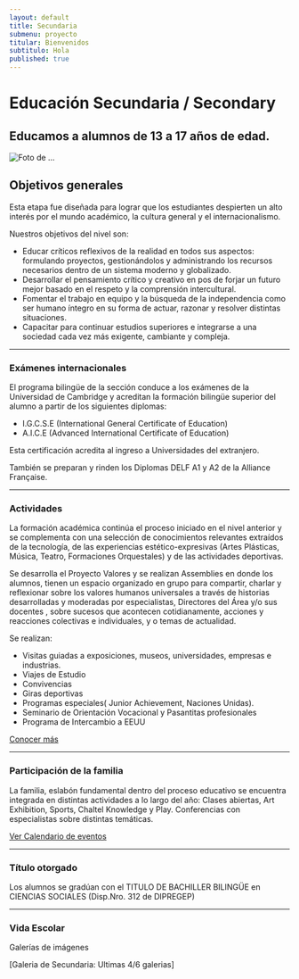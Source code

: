 ```yaml
---
layout: default
title: Secundaria
submenu: proyecto
titular: Bienvenidos
subtitulo: Hola
published: true
---
```


# Educación Secundaria / Secondary
## Educamos a alumnos de 13 a 17 años de edad.


![Foto de ...](http://placeimg.com/720/300/arch)

## Objetivos generales

Esta etapa fue diseñada para lograr que los estudiantes despierten un alto interés por el mundo académico, la cultura general y el internacionalismo.


Nuestros objetivos del nivel son:

- Educar críticos reflexivos de la realidad en todos sus aspectos: formulando proyectos, gestionándolos y administrando los recursos necesarios dentro de un sistema moderno y globalizado.
- Desarrollar el pensamiento crítico y creativo en pos de forjar un futuro mejor basado en el respeto y la comprensión intercultural.
- Fomentar el trabajo en equipo y la búsqueda de la  independencia como ser humano íntegro en su forma de actuar, razonar y resolver distintas situaciones.
- Capacitar para continuar estudios  superiores e integrarse a una sociedad cada vez más exigente, cambiante y compleja.


---

### Exámenes internacionales

El programa bilingüe de la sección conduce a los exámenes de la Universidad de Cambridge y acreditan la formación bilingüe superior del alumno  a partir de los siguientes diplomas:

- I.G.C.S.E  (International General Certificate of Education)
- A.I.C.E (Advanced International Certificate of Education)

Esta certificación acredita al ingreso a  Universidades del extranjero. 

También se preparan y rinden los Diplomas DELF A1 y A2 de la Alliance Française.


---

### Actividades

La formación académica continúa el proceso iniciado en el nivel anterior y se complementa con una selección de conocimientos relevantes extraídos de la tecnología, de las experiencias estético-expresivas (Artes Plásticas, Música, Teatro, Formaciones Orquestales) y de las actividades deportivas. 

Se desarrolla el Proyecto Valores y se realizan Assemblies en donde los alumnos, tienen un espacio organizado en grupo para compartir, charlar y reflexionar sobre los valores humanos universales a través de historias desarrolladas y moderadas por especialistas, Directores del Área y/o sus docentes , sobre sucesos que acontecen cotidianamente, acciones y reacciones colectivas e individuales, y o temas de actualidad. 

Se realizan:

- Visitas guiadas a exposiciones, museos, universidades, empresas e industrias. 
- Viajes de Estudio
- Convivencias
- Giras deportivas 
- Programas especiales( Junior Achievement, Naciones Unidas).
- Seminario de Orientación Vocacional y Pasantitas profesionales 
- Programa de Intercambio a EEUU

[Conocer más]()

---

### Participación de la familia


La familia, eslabón fundamental dentro del proceso educativo  se encuentra integrada en distintas actividades a lo largo del año: Clases abiertas, Art Exhibition, Sports,  Chaltel Knowledge y Play. Conferencias con especialistas sobre distintas temáticas.


[Ver Calendario de eventos]()

---

### Título otorgado
Los alumnos se gradúan  con el TITULO DE BACHILLER BILINGÜE  en   CIENCIAS SOCIALES (Disp.Nro. 312 de DIPREGEP) 

---

### Vida Escolar
Galerías de imágenes  

[Galeria de Secundaria: Ultimas 4/6 galerias]